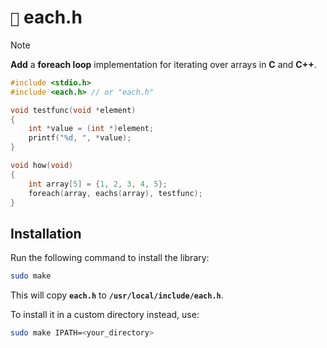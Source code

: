 # `📜` each.h

> [!NOTE]
> **Add** a **foreach loop** implementation for iterating over arrays in **C** and **C++**.

```c
#include <stdio.h>
#include <each.h> // or "each.h"

void testfunc(void *element)
{
    int *value = (int *)element;
    printf("%d, ", *value);
}

void how(void)
{
    int array[5] = {1, 2, 3, 4, 5};
    foreach(array, eachs(array), testfunc);
}
```

## Installation
Run the following command to install the library:
```bash
sudo make
```
This will copy **`each.h`** to **`/usr/local/include/each.h`**.

To install it in a custom directory instead, use:

```bash
sudo make IPATH=<your_directory>
```

